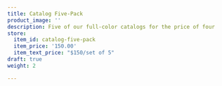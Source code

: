 ```yaml
---
title: Catalog Five-Pack
product_image: ''
description: Five of our full-color catalogs for the price of four
store:
  item_id: catalog-five-pack
  item_price: '150.00'
  item_text_price: "$150/set of 5"
draft: true
weight: 2

---
```

